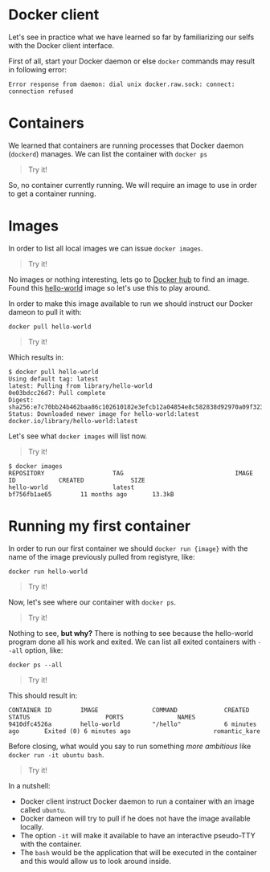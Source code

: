 # Docker client

Let's see in practice what we have learned so far by familiarizing our selfs with the Docker client interface.

First of all, start your Docker daemon or else `docker` commands may result in following error:

```
Error response from daemon: dial unix docker.raw.sock: connect: connection refused
```

# Containers

We learned that containers are running processes that Docker daemon (`dockerd`) manages. We can list the container with `docker ps`

> Try it!

So, no container currently running. We will require an image to use in order to get a container running.

# Images

In order to list all local images we can issue `docker images`.

> Try it!

No images or nothing interesting, lets go to [Docker hub](https://hub.docker.com) to find an image. Found this [hello-world](https://hub.docker.com/_/hello-world) image so let's use this to play around.

In order to make this image available to run we should instruct our Docker dameon to pull it with:

```
docker pull hello-world
```

> Try it!

Which results in:

```
$ docker pull hello-world
Using default tag: latest
latest: Pulling from library/hello-world
0e03bdcc26d7: Pull complete
Digest: sha256:e7c70bb24b462baa86c102610182e3efcb12a04854e8c582838d92970a09f323
Status: Downloaded newer image for hello-world:latest
docker.io/library/hello-world:latest
```

Let's see what `docker images` will list now.

> Try it!

```
$ docker images
REPOSITORY                   TAG                               IMAGE ID            CREATED             SIZE
hello-world                  latest                            bf756fb1ae65        11 months ago       13.3kB
```

# Running my first container

In order to run our first container we should `docker run {image}` with the name of the image previously pulled from registyre, like:

```
docker run hello-world
```

> Try it!

Now, let's see where our container with `docker ps`.

> Try it! 

Nothing to see, **but why?** There is nothing to see because the hello-world program done all his work and exited. We can list all exited containers with `--all` option, like:

```
docker ps --all
```
> Try it!

This should result in:
```
CONTAINER ID        IMAGE               COMMAND             CREATED             STATUS                     PORTS               NAMES
9410dfc4526a        hello-world         "/hello"            6 minutes ago       Exited (0) 6 minutes ago                       romantic_kare
```

Before closing, what would you say to run something _more ambitious_ like `docker run -it ubuntu bash`.

> Try it!

In a nutshell:
- Docker client instruct Docker daemon to run a container with an image called `ubuntu`.
- Docker dameon will try to pull if he does not have the image available locally.
- The option `-it` will make it available to have an interactive pseudo-TTY with the container.
- The `bash` would be the application that will be executed in the container and this would allow us to look around inside.
